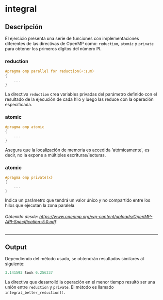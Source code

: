 # integral

## Descripción
El ejercicio presenta una serie de funciones con implementaciones diferentes de las directivas de OpenMP como: `reduction`, `atomic` y `private` para obtener los primeros dígitos del número PI. 

### reduction
```c
#pragma omp parallel for reduction(+:sum) 
{
    ...
}
```
La directiva `reduction` crea variables privadas del parámetro definido con el resultado de la ejecución de cada hilo y luego las reduce con la operación especificada.

### atomic
```c
#pragma omp atomic
{
    ...
}
```
Asegura que la localización de memoria es accedida 'atómicamente', es decir, no la expone a múltiples escrituras/lecturas.

### atomic
```c
#pragma omp private(x)
{
    ...
}
```
Indica un parámetro que tendrá un valor único y no compartido entre los hilos que ejecutan la zona paralela.

###### Obtenido desde: https://www.openmp.org/wp-content/uploads/OpenMP-API-Specification-5.0.pdf
---
## Output
Dependiendo del método usado, se obtendrán resultados similares al siguiente:
```c
3.141593 took 0.256237
```
La directiva que desarrolló la operación en el menor tiempo resultó ser una unión entre `reduction` y `private`. El método es llamado `integral_better_reduction()`.